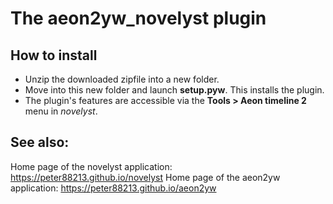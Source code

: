 # The aeon2yw_novelyst plugin

## How to install

- Unzip the downloaded zipfile into a new folder.
- Move into this new folder and launch **setup.pyw**. This installs the plugin.
- The plugin's features are accessible via the **Tools > Aeon timeline 2** menu in *novelyst*.



## See also:

Home page of the novelyst application: https://peter88213.github.io/novelyst
Home page of the aeon2yw application: https://peter88213.github.io/aeon2yw